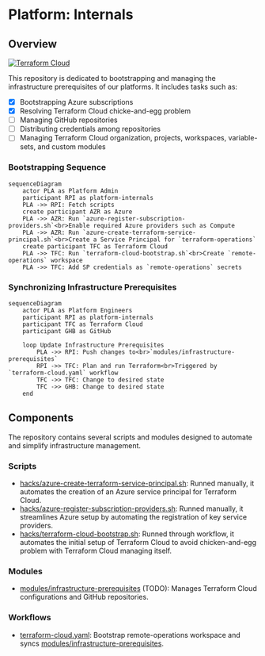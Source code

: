 # Platform: Internals

## Overview

[![Terraform Cloud](https://github.com/PashmakGuru/platform-internals/actions/workflows/terraform-cloud.yaml/badge.svg)](https://github.com/PashmakGuru/platform-internals/actions/workflows/terraform-cloud.yaml)

This repository is dedicated to bootstrapping and managing the infrastructure prerequisites of our platforms. It includes tasks such as:

- [x] Bootstrapping Azure subscriptions
- [x] Resolving Terraform Cloud chicke-and-egg problem
- [ ] Managing GitHub repositories
- [ ] Distributing credentials among repositories
- [ ] Managing Terraform Cloud organization, projects, workspaces, variable-sets, and custom modules

### Bootstrapping Sequence
```mermaid
sequenceDiagram
    actor PLA as Platform Admin
    participant RPI as platform-internals
    PLA ->> RPI: Fetch scripts
    create participant AZR as Azure
    PLA ->> AZR: Run `azure-register-subscription-providers.sh`<br>Enable required Azure providers such as Compute
    PLA ->> AZR: Run `azure-create-terraform-service-principal.sh`<br>Create a Service Principal for `terraform-operations`
    create participant TFC as Terraform Cloud
    PLA ->> TFC: Run `terraform-cloud-bootstrap.sh`<br>Create `remote-operations` workspace
    PLA ->> TFC: Add SP credentials as `remote-operations` secrets
```

### Synchronizing Infrastructure Prerequisites
```mermaid
sequenceDiagram
    actor PLA as Platform Engineers
    participant RPI as platform-internals
    participant TFC as Terraform Cloud
    participant GHB as GitHub

    loop Update Infrastructure Prerequisites
        PLA ->> RPI: Push changes to<br>`modules/infrastructure-prerequisites`
        RPI ->> TFC: Plan and run Terraform<br>Triggered by `terraform-cloud.yaml` workflow
        TFC ->> TFC: Change to desired state
        TFC ->> GHB: Change to desired state
    end
```

## Components
The repository contains several scripts and modules designed to automate and simplify infrastructure management.

### Scripts
- [hacks/azure-create-terraform-service-principal.sh](hacks/azure-create-terraform-service-principal.sh): Runned manually, it automates the creation of an Azure service principal for Terraform Cloud.
- [hacks/azure-register-subscription-providers.sh](hacks/azure-register-subscription-providers.sh): Runned manually, it streamlines Azure setup by automating the registration of key service providers.
- [hacks/terraform-cloud-bootstrap.sh](hacks/terraform-cloud-bootstrap.sh): Runned through workflow, it automates the initial setup of Terraform Cloud to avoid chicken-and-egg problem with Terraform Cloud managing itself.

### Modules
- [modules/infrastructure-prerequisites](modules/infrastructure-prerequisites) (TODO): Manages Terraform Cloud configurations and GitHub repositories.

### Workflows
- [terraform-cloud.yaml](.github/workflows/terraform-cloud.yaml): Bootstrap remote-operations workspace and syncs [modules/infrastructure-prerequisites](modules/infrastructure-prerequisites).
